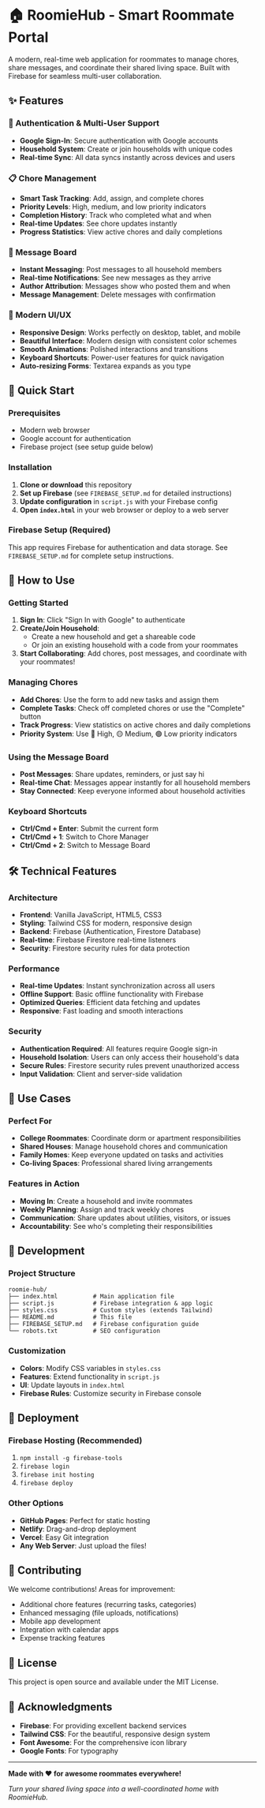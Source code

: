 # 🏠 RoomieHub - Smart Roommate Portal

A modern, real-time web application for roommates to manage chores, share messages, and coordinate their shared living space. Built with Firebase for seamless multi-user collaboration.

## ✨ Features

### 🔐 Authentication & Multi-User Support
- **Google Sign-In**: Secure authentication with Google accounts
- **Household System**: Create or join households with unique codes
- **Real-time Sync**: All data syncs instantly across devices and users

### 📋 Chore Management
- **Smart Task Tracking**: Add, assign, and complete chores
- **Priority Levels**: High, medium, and low priority indicators
- **Completion History**: Track who completed what and when
- **Real-time Updates**: See chore updates instantly
- **Progress Statistics**: View active chores and daily completions

### 💬 Message Board
- **Instant Messaging**: Post messages to all household members
- **Real-time Notifications**: See new messages as they arrive
- **Author Attribution**: Messages show who posted them and when
- **Message Management**: Delete messages with confirmation

### 🎨 Modern UI/UX
- **Responsive Design**: Works perfectly on desktop, tablet, and mobile
- **Beautiful Interface**: Modern design with consistent color schemes
- **Smooth Animations**: Polished interactions and transitions
- **Keyboard Shortcuts**: Power-user features for quick navigation
- **Auto-resizing Forms**: Textarea expands as you type

## 🚀 Quick Start

### Prerequisites
- Modern web browser
- Google account for authentication
- Firebase project (see setup guide below)

### Installation
1. **Clone or download** this repository
2. **Set up Firebase** (see `FIREBASE_SETUP.md` for detailed instructions)
3. **Update configuration** in `script.js` with your Firebase config
4. **Open `index.html`** in your web browser or deploy to a web server

### Firebase Setup (Required)
This app requires Firebase for authentication and data storage. See `FIREBASE_SETUP.md` for complete setup instructions.

## 📱 How to Use

### Getting Started
1. **Sign In**: Click "Sign In with Google" to authenticate
2. **Create/Join Household**: 
   - Create a new household and get a shareable code
   - Or join an existing household with a code from your roommates
3. **Start Collaborating**: Add chores, post messages, and coordinate with your roommates!

### Managing Chores
- **Add Chores**: Use the form to add new tasks and assign them
- **Complete Tasks**: Check off completed chores or use the "Complete" button
- **Track Progress**: View statistics on active chores and daily completions
- **Priority System**: Use 🔴 High, 🟡 Medium, 🟢 Low priority indicators

### Using the Message Board
- **Post Messages**: Share updates, reminders, or just say hi
- **Real-time Chat**: Messages appear instantly for all household members
- **Stay Connected**: Keep everyone informed about household activities

### Keyboard Shortcuts
- **Ctrl/Cmd + Enter**: Submit the current form
- **Ctrl/Cmd + 1**: Switch to Chore Manager
- **Ctrl/Cmd + 2**: Switch to Message Board

## 🛠️ Technical Features

### Architecture
- **Frontend**: Vanilla JavaScript, HTML5, CSS3
- **Styling**: Tailwind CSS for modern, responsive design
- **Backend**: Firebase (Authentication, Firestore Database)
- **Real-time**: Firebase Firestore real-time listeners
- **Security**: Firestore security rules for data protection

### Performance
- **Real-time Updates**: Instant synchronization across all users
- **Offline Support**: Basic offline functionality with Firebase
- **Optimized Queries**: Efficient data fetching and updates
- **Responsive**: Fast loading and smooth interactions

### Security
- **Authentication Required**: All features require Google sign-in
- **Household Isolation**: Users can only access their household's data
- **Secure Rules**: Firestore security rules prevent unauthorized access
- **Input Validation**: Client and server-side validation

## 🎯 Use Cases

### Perfect For
- **College Roommates**: Coordinate dorm or apartment responsibilities
- **Shared Houses**: Manage household chores and communication
- **Family Homes**: Keep everyone updated on tasks and activities
- **Co-living Spaces**: Professional shared living arrangements

### Features in Action
- **Moving In**: Create a household and invite roommates
- **Weekly Planning**: Assign and track weekly chores
- **Communication**: Share updates about utilities, visitors, or issues
- **Accountability**: See who's completing their responsibilities

## 🔧 Development

### Project Structure
```
roomie-hub/
├── index.html          # Main application file
├── script.js           # Firebase integration & app logic
├── styles.css          # Custom styles (extends Tailwind)
├── README.md           # This file
├── FIREBASE_SETUP.md   # Firebase configuration guide
└── robots.txt          # SEO configuration
```

### Customization
- **Colors**: Modify CSS variables in `styles.css`
- **Features**: Extend functionality in `script.js`
- **UI**: Update layouts in `index.html`
- **Firebase Rules**: Customize security in Firebase console

## 🚀 Deployment

### Firebase Hosting (Recommended)
1. `npm install -g firebase-tools`
2. `firebase login`
3. `firebase init hosting`
4. `firebase deploy`

### Other Options
- **GitHub Pages**: Perfect for static hosting
- **Netlify**: Drag-and-drop deployment
- **Vercel**: Easy Git integration
- **Any Web Server**: Just upload the files!

## 🤝 Contributing

We welcome contributions! Areas for improvement:
- Additional chore features (recurring tasks, categories)
- Enhanced messaging (file uploads, notifications)
- Mobile app development
- Integration with calendar apps
- Expense tracking features

## 📝 License

This project is open source and available under the MIT License.

## 🙏 Acknowledgments

- **Firebase**: For providing excellent backend services
- **Tailwind CSS**: For the beautiful, responsive design system
- **Font Awesome**: For the comprehensive icon library
- **Google Fonts**: For typography

---

**Made with ❤️ for awesome roommates everywhere!**

*Turn your shared living space into a well-coordinated home with RoomieHub.*